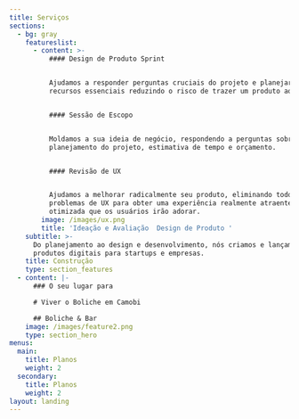 ```yaml
---
title: Serviços
sections:
  - bg: gray
    featureslist:
      - content: >-
          #### Design de Produto Sprint


          Ajudamos a responder perguntas cruciais do projeto e planejar os
          recursos essenciais reduzindo o risco de trazer um produto ao mercado.


          #### Sessão de Escopo


          Moldamos a sua ideia de negócio, respondendo a perguntas sobre o
          planejamento do projeto, estimativa de tempo e orçamento.


          #### Revisão de UX


          Ajudamos a melhorar radicalmente seu produto, eliminando todos os
          problemas de UX para obter uma experiência realmente atraente e
          otimizada que os usuários irão adorar.
        image: /images/ux.png
        title: 'Ideação e Avaliação  Design de Produto '
    subtitle: >-
      Do planejamento ao design e desenvolvimento, nós criamos e lançamos novos
      produtos digitais para startups e empresas.
    title: Construção
    type: section_features
  - content: |-
      ### O seu lugar para

      # Viver o Boliche em Camobi

      ## Boliche & Bar
    image: /images/feature2.png
    type: section_hero
menus:
  main:
    title: Planos
    weight: 2
  secondary:
    title: Planos
    weight: 2
layout: landing
---
```


